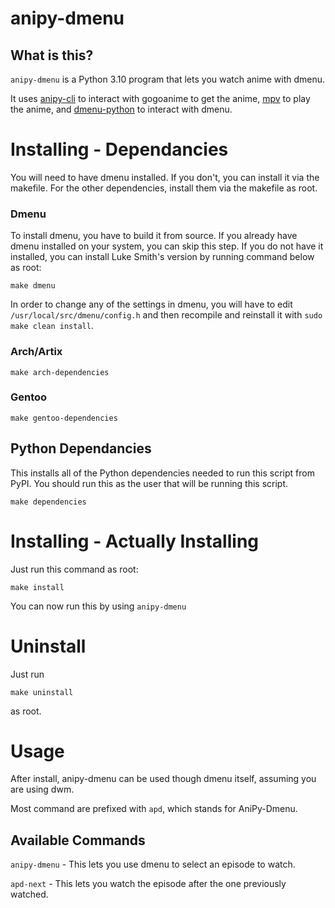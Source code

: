 anipy-dmenu
===========

What is this?
-------------

`anipy-dmenu` is a Python 3.10 program that lets you watch anime with dmenu.

It uses [anipy-cli](https://github.com/sdaqo/anipy-cli) to interact with gogoanime to get the anime, [mpv](https://mpv.io) to play the anime, and [dmenu-python](https://github.com/allonhadaya/dmenu-python) to interact with dmenu.

Installing - Dependancies
========================

You will need to have dmenu installed. If you don't, you can install it via the makefile. For the other dependencies, install them via the makefile as root. 

### Dmenu

To install dmenu, you have to build it from source. If you already have dmenu installed on your system, you can skip this step. If you do not have it installed, you can install Luke Smith's version by running command below as root:

`make dmenu`

In order to change any of the settings in dmenu, you will have to edit `/usr/local/src/dmenu/config.h` and then recompile and reinstall it with `sudo make clean install`.

### Arch/Artix

`make arch-dependencies`

### Gentoo

`make gentoo-dependencies`

Python Dependancies
-------------------

This installs all of the Python dependencies needed to run this script from PyPI. You should run this as the user that will be running this script.

`make dependencies`

Installing - Actually Installing
================================

Just run this command as root:

`make install`

You can now run this by using `anipy-dmenu`

Uninstall
=========

Just run 

`make uninstall`

as root.


Usage
=====

After install, anipy-dmenu can be used though dmenu itself, assuming you are using dwm.

Most command are prefixed with `apd`, which stands for AniPy-Dmenu.

Available Commands
------------------

`anipy-dmenu` - This lets you use dmenu to select an episode to watch.

`apd-next` - This lets you watch the episode after the one previously watched.

